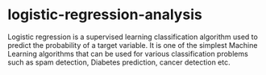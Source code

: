 # logistic-regression-analysis
Logistic regression is a supervised learning classification algorithm used to predict the probability of a target variable. It is one of the simplest Machine Learning algorithms that can be used for various classification problems such as spam detection, Diabetes prediction, cancer detection etc.
